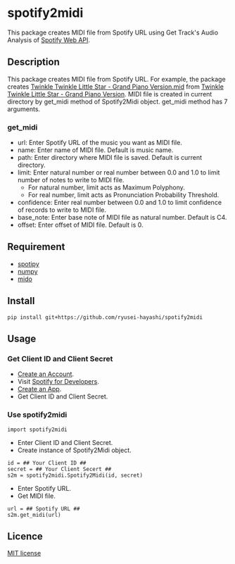 # spotify2midi
This package creates MIDI file from Spotify URL using Get Track's Audio Analysis of [Spotify Web API](https://developer.spotify.com/documentation/web-api).

## Description
This package creates MIDI file from Spotify URL. For example, the package creates [Twinkle Twinkle Little Star - Grand Piano Version.mid]() from [Twinkle Twinkle Little Star - Grand Piano Version](https://open.spotify.com/track/5Yx45WDFNYLFwj3pjtvfJ6). MIDI file is created in current directory by get_midi method of Spotify2Midi object. get_midi method has 7 arguments.

### get_midi
* url: Enter Spotify URL of the music you want as MIDI file.
* name: Enter name of MIDI file. Default is music name.
* path: Enter directory where MIDI file is saved. Default is current directory.
* limit: Enter natural number or real number between 0.0 and 1.0 to limit number of notes to write to MIDI file.
  * For natural number, limit acts as Maximum Polyphony.
  * For real number, limit acts as Pronunciation Probability Threshold.
* confidence: Enter real number between 0.0 and 1.0 to limit confidence of records to write to MIDI file.
* base_note: Enter base note of MIDI file as natural number. Default is C4.
* offset: Enter offset of MIDI file. Default is 0.

## Requirement
* [spotipy](https://spotipy.readthedocs.io)
* [numpy](https://numpy.org)
* [mido](https://mido.readthedocs.io)

## Install
```
pip install git+https://github.com/ryusei-hayashi/spotify2midi
```

## Usage
### Get Client ID and Client Secret
* [Create an Account](https://www.spotify.com/us/signup).
* Visit [Spotify for Developers](https://developer.spotify.com/dashboard).
* [Create an App](https://developer.spotify.com/dashboard/create).
* Get Client ID and Client Secret.

### Use spotify2midi
```
import spotify2midi
```
* Enter Client ID and Client Secret.
* Create instance of Spotify2Midi object.
```
id = ## Your Client ID ##
secret = ## Your Client Secert ##
s2m = spotify2midi.Spotify2Midi(id, secret)
```
* Enter Spotify URL.
* Get MIDI file.
```
url = ## Spotify URL ##
s2m.get_midi(url)
```

## Licence
[MIT license](https://en.wikipedia.org/wiki/MIT_License)
